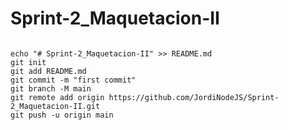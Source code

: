 # Sprint-2_Maquetacion-II

<pre><code>
echo "# Sprint-2_Maquetacion-II" >> README.md
git init
git add README.md
git commit -m "first commit"
git branch -M main
git remote add origin https://github.com/JordiNodeJS/Sprint-2_Maquetacion-II.git
git push -u origin main
</pre></code>
